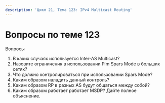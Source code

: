 ```yaml
---
description: 'Цикл 21, Тема 123: IPv4 Multicast Routing'
---
```


# Вопросы по теме 123

Вопросы

1. В каких случаях используется lnter-AS Multicast?
2. Назовите ограничения в использовании Pim Spars Mode в больших сетях?
3. Что должно контролироваться при использовании Spars Mode?
4. Каким образом наладить данный контроль?
5. Каким образом RP в разных AS будут общатьcя между собой?
6. Каким образом работает работает MSDP? Дайте полное объяснение.

